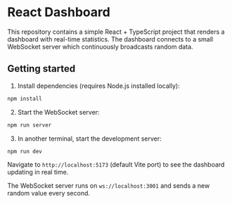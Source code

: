 # React Dashboard

This repository contains a simple React + TypeScript project that renders a dashboard with real-time statistics. The dashboard connects to a small WebSocket server which continuously broadcasts random data.

## Getting started

1. Install dependencies (requires Node.js installed locally):

```bash
npm install
```

2. Start the WebSocket server:

```bash
npm run server
```

3. In another terminal, start the development server:

```bash
npm run dev
```

Navigate to `http://localhost:5173` (default Vite port) to see the dashboard updating in real time.

The WebSocket server runs on `ws://localhost:3001` and sends a new random value every second.

